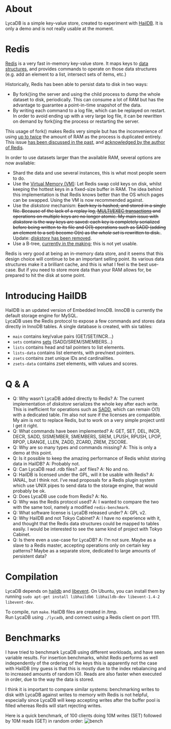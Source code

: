 About
=====

LycaDB is a simple key-value store, created to experiment with [HailDB](http://www.haildb.com/). It is only a demo and is not really usable at the moment.

Redis
=====

[Redis](http://redis.io/) is a very fast in-memory key-value store. It maps keys to [data structures](http://redis.io/topics/introduction), and provides commands to operate on those data structures (e.g. add an element to a list, intersect sets of items, etc.)

Historically, Redis has been able to persist data to disk in two ways:

* By fork()ing the server and using the child process to dump the whole dataset to disk, periodically. This can consume a lot of RAM but has the advantage to guarantee a point-in-time snapshot of the data.
* By writing each command to a log file, which can be replayed on restart. In order to avoid ending up with a very large log file, it can be rewritten on demand by fork()ing the process or restarting the server.

This usage of fork() makes Redis very simple but has the inconvenience of using [up to twice](http://en.wikipedia.org/wiki/Copy-on-write#Copy-on-write_in_virtual_memory) the amount of RAM as the process is duplicated entirely. This issue [has been discussed in the past](http://blog.kennejima.com/post/1226487020/thoughts-on-redis), and [acknowledged by the author of Redis](http://antirez.com/post/a-few-key-problems-in-redis-persistence.html).

In order to use datasets larger than the available RAM, several options are now available:

* Shard the data and use several instances, this is what most people seem to do.
* Use the [Virtual Memory (VM)](http://antirez.com/post/redis-virtual-memory-story.html): Let Redis swap cold keys on disk, whilst keeping the hottest keys in a fixed-size buffer in RAM. The idea behind this implementation is that Redis knows better than the OS which pages can be swapped. Using the VM is now recommended against.
* Use the *diskstore* mechanism: <del>Each key is hashed, and stored in a single file. Because of the lack of a replay log, [MULTI/EXEC transactions](http://redis.io/topics/transactions) and operations on multiple keys are no longer atomic. My main issue with *diskstore* is the way keys are saved: each key is completely serialized before being written to its file and O(1) operations such as SADD (adding an element to a set) become O(n) as *the whole set* is rewritten to disk.</del>. Update: [*diskstore* has been removed](https://github.com/antirez/redis/commit/c9d0c3623a7714bd41a35237f4ba927206a7adb6).
* Use a B-tree, [currently in the making](https://github.com/antirez/otree); this is not yet usable.


Redis is very good at being an in-memory data store, and it seems that this design choice will continue to be an important selling point. Its various data structures make it a brilliant cache, and this is what I feel is the best use-case. But if you need to store more data than your RAM allows for, be prepared to hit the disk at some point.

Introducing HailDB
==================

HailDB is an updated version of Embedded InnoDB. InnoDB is currently the default storage engine for MySQL.  
LycaDB uses the Redis protocol to expose a few commands and stores data directly in InnoDB tables. A single database is created, with six tables:

* `main` contains key/value pairs (GET/SET/INCR...)
* `sets` contains [sets](http://en.wikipedia.org/wiki/Set_\(mathematics\)) (SADD/SREM/SMEMBERS...)
* `lists` contains head and tail pointers to list elements.
* `lists-data` contains list elements, with prev/next pointers.
* `zsets` contains zset unique IDs and cardinalities.
* `zsets-data` contains zset elements, with values and scores.


Q & A
=====

* Q: Why wasn’t LycaDB added directly to Redis? A: The current implementation of *diskstore* serializes the whole key after each write. This is inefficient for operations such as [SADD](http://redis.io/commands/sadd), which can remain O(1) with a dedicated table. I’m also not sure if the licenses are compatible. My aim is not to replace Redis, but to work on a very simple project until I get it right.
* Q: What commands have been implemented? A: GET, SET, DEL, INCR, DECR, SADD, SISMEMBER, SMEMBERS, SREM, LPUSH, RPUSH, LPOP, RPOP, LRANGE, LLEN, ZADD, ZCARD, ZREM, ZSCORE.
* Q: Why are so many types and commands missing? A: This is only a demo at this point.
* Q: Is it possible to keep the amazing performance of Redis whilst storing data in HailDB? A: Probably not.
* Q: Can LycaDB read .rdb files? .aof files? A: No and no.
* Q: HailDB is licensed under the GPL, will it be usable with Redis? A: IANAL, but I think not. I’ve read proposals for a Redis plugin system which use UNIX pipes to send data to the storage engine, that would probably be ok.
* Q: Does LycaDB use code from Redis? A: No.
* Q: Why was the Redis protocol used? A: I wanted to compare the two with the same tool, namely a modified `redis-benchmark`.
* Q: What software license is LycaDB released under? A: GPL v2.
* Q: Why HailDB and not Tokyo Cabinet? A: I have no experience with it, and thought that the Redis data structures could be mapped to tables easily. I would be interested to see the same kind of project with Tokyo Cabinet.
* Q: Is there even a use-case for LycaDB? A: I’m not sure. Maybe as a slave to a Redis master, accepting operations only on certain key patterns? Maybe as a separate store, dedicated to large amounts of persistent data?


Compilation
===========

LycaDB depends on [haildb](http://www.haildb.com/) and [libevent](http://monkey.org/~provos/libevent/). On Ubuntu, you can install them by running `sudo apt-get install libhaildb6 libhaildb-dev libevent-1.4-2 libevent-dev`.

To compile, run `make`. HailDB files are created in /tmp.  
Run LycaDB using `./lycadb`, and connect using a Redis client on port 1111.

Benchmarks
==========

I have tried to benchmark LycaDB using different workloads, and have seen variable results. For insertion benchmarks, whilst Redis performs as well independently of the ordering of the keys this is apparently not the case with HailDB (my guess is that this is mostly due to the index rebalancing and to increased amounts of random IO). Reads are also faster when executed in order, due to the way the data is stored.

I think it is important to compare similar systems: benchmarking writes to disk with LycaDB against writes to memory with Redis is not helpful, especially since LycaDB will keep accepting writes after the buffer pool is filled whereas Redis will start rejecting writes.

Here is a quick benchmark, of 100 clients doing 10M writes (SET) followed by 10M reads (GET) in random order:
![bench](http://i.imgur.com/EVcnv.png)

